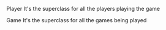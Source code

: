 Player
It's the superclass for all the players playing the game



Game
It's the superclass for all the games being played
